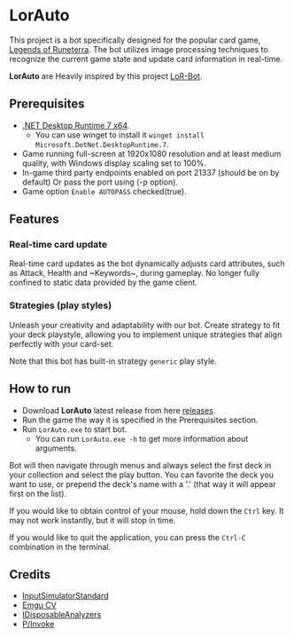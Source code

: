 # LorAuto

This project is a bot specifically designed for the popular card game, [Legends of Runeterra](https://playruneterra.com/en-us/).
The bot utilizes image processing techniques to recognize the current game state and update card information in real-time.

**LorAuto** are Heavily inspired by this project [LoR-Bot](https://github.com/MOj0/LoR-Bot).

## Prerequisites

- [.NET Desktop Runtime 7 x64](https://dotnet.microsoft.com/en-us/download/dotnet/thank-you/runtime-desktop-7.0.9-windows-x64-installer).
  - You can use winget to install it `winget install Microsoft.DotNet.DesktopRuntime.7`.
- Game running full-screen at 1920x1080 resolution and at least medium quality, with Windows display scaling set to 100%.
- In-game third party endpoints enabled on port 21337 (should be on by default) Or pass the port using (-p option).
- Game option `Enable AUTOPASS` checked(true).

## Features

### Real-time card update

Real-time card updates as the bot dynamically adjusts card attributes, such as Attack, Health and ~Keywords~, during gameplay.
No longer fully confined to static data provided by the game client.

### Strategies (play styles)

Unleash your creativity and adaptability with our bot.
Create strategy to fit your deck playstyle, allowing you to implement unique strategies that align perfectly with your card-set.

Note that this bot has built-in strategy `generic` play style.

## How to run

- Download **LorAuto** latest release from here [releases](https://github.com/CorrM/LorAuto/releases).
- Run the game the way it is specified in the Prerequisites section.
- Run `LorAuto.exe` to start bot.
  - You can run `LorAuto.exe -h` to get more information about arguments.

Bot will then navigate through menus and always select the first deck in your collection and select the play button.
You can favorite the deck you want to use, or prepend the deck's name with a '.' (that way it will appear first on the list).

If you would like to obtain control of your mouse, hold down the `Ctrl` key. It may not work instantly, but it will stop in time.

If you would like to quit the application, you can press the `Ctrl-C` combination in the terminal.

## Credits

- [InputSimulatorStandard](https://github.com/GregsStack/InputSimulatorStandard)
- [Emgu CV](https://github.com/emgucv/emgucv)
- [IDisposableAnalyzers](https://github.com/DotNetAnalyzers/IDisposableAnalyzers)
- [P/Invoke](https://github.com/dotnet/pinvoke)
